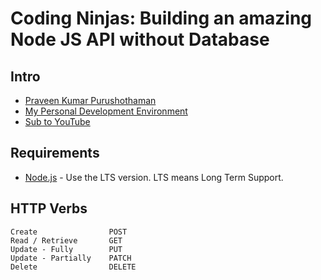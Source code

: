 # Coding Ninjas: Building an amazing Node JS API without Database

## Intro

- [Praveen Kumar Purushothaman](https://praveen.science/)
- [My Personal Development Environment](https://blog.praveen.science/my-personal-development-environment/)
- [Sub to YouTube](https://www.youtube.com/praveenscience)

## Requirements

- [Node.js](https://nodejs.org/en) - Use the LTS version. LTS means Long Term Support.

## HTTP Verbs

```
Create                POST
Read / Retrieve       GET
Update - Fully        PUT
Update - Partially    PATCH
Delete                DELETE
```
